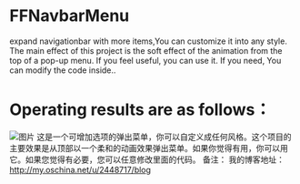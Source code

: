 # FFNavbarMenu


expand navigationbar with more items,You can customize it into any style. The main effect of this project is the soft effect of the animation from the top of a pop-up menu. If you feel useful, you can use it. If you need, You can modify the code inside..
# Operating results are as follows：
![图片](http://images2015.cnblogs.com/blog/805442/201509/805442-20150902165534575-1166733589.gif)
这是一个可增加选项的弹出菜单，你可以自定义成任何风格。这个项目的主要效果是从顶部以一个柔和的动画效果弹出菜单。如果你觉得有用，你可以用它。如果您觉得有必要，您可以任意修改里面的代码。
备注：
我的博客地址：http://my.oschina.net/u/2448717/blog


